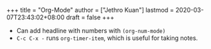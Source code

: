 +++
title = "Org-Mode"
author = ["Jethro Kuan"]
lastmod = 2020-03-07T23:43:02+08:00
draft = false
+++

-   Can add headline with numbers with `(org-num-mode)`
-   `C-c C-x -` runs `org-timer-item`, which is useful for taking notes.
